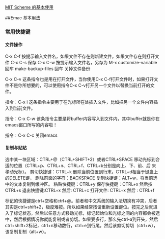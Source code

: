 
[MIT Scheme 的基本使用](http://www.math.pku.edu.cn/teachers/qiuzy/progtech/scheme/mit_scheme.htm)

##Emac 基本用法

### 常用快捷键

#### 文件操作

C-x C-f    按提示输入文件名，如果文件不存在则新建文件，如果文件存在则打开文件
C-x C-s    保存
C-x C-w    按提示输入文件名，另存为
M-x customize-variable 回车 make-backup-files 回车     关掉文件备份

C-x C-v 
这条指令也是用在打开文件，当你使用C-x C-f打开文件时，如果打开文件不是你所想要的，可以使用指令C-x C-v打开另一个文件以替换当前打开的文件。

指令：C-x i
这条指令主要用于在光标所在处插入文件，比如把另一个文件内容插入到当前文件。

指令：C-x C-w
该条指令主要是将buffer内容写入到文件内，其中buffer就是你在emacs窗口所写的内容啦！

指令：C-x C-c
关闭emacs

#### 复制与贴贴
选中某一块区域：CTRL+@（CTRL+SHIFT+2）或者CTRL+SPACE 移动光标到合适的位置（CTRL+p、CTRL+n、CTRL+f、CTRL+b分别是向上、下、前、后 来移动光标）。
剪切快捷键：CTRL+k 删除当前位置到行末，CTRL+d相当于键盘上的DELETE键，
删除前面的字符：BACKSPACE
复制快捷键：ALT+w，将当前选中的文本复制到缓冲区。
粘贴快捷键：CTRL+y
保存快捷键：CTRL+x 然后按 CTRL+s
退出快捷键:CTRL+x 然后: CTRL+c
打开文件: CTRL+x 然后 : CTRL+f

标记的快捷键是ctrl+空格和ctrl+@。前者和中文系统的输入法切换有冲突，后者其实是ctrl+shift+2，极度难按。所以如果经常按请重新设置键位。按完之后就进入了标记状态，然后以任意方式移动光标，标记起始位和光标之间的内容都会被选中，然后根据情况你就能复制或者剪切。如果要多行，那么先ctrl-a到开头，然后ctrl+shift+2标记，ctrl+n移动数行，ctrl+e到行尾。然后该剪切剪切（ctrl+w），该复制复制（alt+w）。


 

